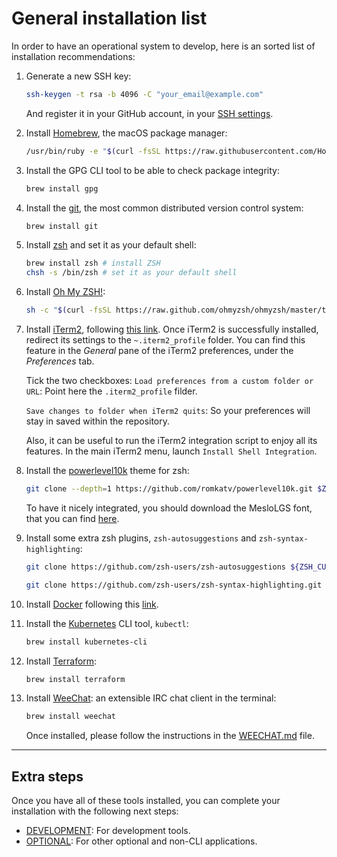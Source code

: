 # General installation list

In order to have an operational system to develop, here is an sorted list of installation recommendations:

1. Generate a new SSH key:

   ```sh
   ssh-keygen -t rsa -b 4096 -C "your_email@example.com"
   ```

   And register it in your GitHub account, in your [SSH settings](https://github.com/settings/keys).

2. Install [Homebrew](https://brew.sh/), the macOS package manager:

   ```sh
   /usr/bin/ruby -e "$(curl -fsSL https://raw.githubusercontent.com/Homebrew/install/master/install)"
   ```

3. Install the GPG CLI tool to be able to check package integrity:

   ```sh
   brew install gpg
   ```

4. Install the [git](https://git-scm.com/), the most common distributed version control system:

   ```sh
   brew install git
   ```

5. Install [zsh](https://www.zsh.org/) and set it as your default shell:

   ```sh
   brew install zsh # install ZSH
   chsh -s /bin/zsh # set it as your default shell
   ```

6. Install [Oh My ZSH!](https://ohmyz.sh/):

   ```sh
   sh -c "$(curl -fsSL https://raw.github.com/ohmyzsh/ohmyzsh/master/tools/install.sh)"
   ```

7. Install [iTerm2](https://iterm2.com/), following [this link](https://iterm2.com/downloads/stable/latest). Once iTerm2 is successfully installed, redirect its settings to the `~.iterm2_profile` folder. You can find this feature in the _General_ pane of the iTerm2 preferences, under the _Preferences_ tab.

   Tick the two checkboxes:
   `Load preferences from a custom folder or URL`: Point here the `.iterm2_profile` filder.

   `Save changes to folder when iTerm2 quits`: So your preferences will stay in saved within the repository.

   Also, it can be useful to run the iTerm2 integration script to enjoy all its features. In the main iTerm2 menu, launch `Install Shell Integration`.

8. Install the [powerlevel10k](https://github.com/romkatv/powerlevel10k) theme for zsh:

   ```sh
   git clone --depth=1 https://github.com/romkatv/powerlevel10k.git $ZSH_CUSTOM/themes/powerlevel10k
   ```

   To have it nicely integrated, you should download the MesloLGS font, that you can find [here](https://github.com/romkatv/powerlevel10k#manual-font-installation).

9. Install some extra zsh plugins, `zsh-autosuggestions` and `zsh-syntax-highlighting`:

   ```sh
   git clone https://github.com/zsh-users/zsh-autosuggestions ${ZSH_CUSTOM:-~/.oh-my-zsh/custom}/plugins/zsh-autosuggestions

   git clone https://github.com/zsh-users/zsh-syntax-highlighting.git ${ZSH_CUSTOM:-~/.oh-my-zsh/custom}/plugins/zsh-syntax-highlighting
   ```

10. Install [Docker](https://www.docker.com/) following this [link](https://download.docker.com/mac/stable/Docker.dmg).

11. Install the [Kubernetes](https://kubernetes.io/) CLI tool, `kubectl`:

    ```sh
    brew install kubernetes-cli
    ```

12. Install [Terraform](https://www.terraform.io/):

    ```sh
    brew install terraform
    ```

13. Install [WeeChat](https://weechat.org/): an extensible IRC chat client in the terminal:
    ```sh
    brew install weechat
    ```
    Once installed, please follow the instructions in the [WEECHAT.md](./WEECHAT.md) file.

---

## Extra steps

Once you have all of these tools installed, you can complete your installation with the following next steps:

- [DEVELOPMENT](./DEVELOPMENT.md): For development tools.
- [OPTIONAL](./OPTIONAL.md): For other optional and non-CLI applications.

